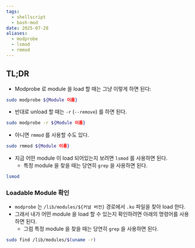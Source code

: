 ```yaml
---
tags:
  - shellscript
  - bash-mod
date: 2025-07-28
aliases:
  - modprobe
  - lsmod
  - rmmod
---
```

## TL;DR

- Modprobe 로 module 을 load 할 때는 그냥 이렇게 하면 된다:

```bash
sudo modprobe ${Module 이름}
```

- 반대로 unload 할 때는 `-r` (`--remove`) 를 하면 된다.

```bash
sudo modprobe -r ${Module 이름}
```

- 아니면 `rmmod` 를 사용할 수도 있다.

```bash
sudo rmmod ${Module 이름}
```

- 지금 어떤 module 이 load 되어있는지 보려면 `lsmod` 를 사용하면 된다.
	- 특정 module 을 찾을 때는 당연히 `grep` 을 사용하면 된다.

```bash
lsmod
```

### Loadable Module 확인

- `modprobe` 는 `/lib/modules/${커널 버전}` 경로에서 `.ko` 파일을 찾아 load 한다.
- 그래서 내가 어떤 module 을 load 할 수 있는지 확인하려면 아래의 명령어를 사용하면 된다.
	- 그럼 특정 module 을 찾을 때는 당연히 `grep` 을 사용하면 된다.

```bash
sudo find /lib/modules/$(uname -r)
```
